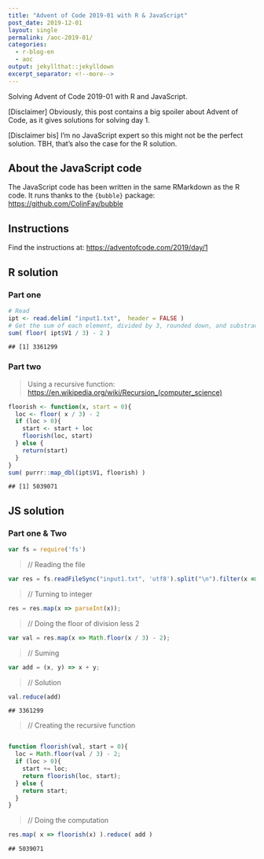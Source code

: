 ```yaml
---
title: "Advent of Code 2019-01 with R & JavaScript"
post_date: 2019-12-01
layout: single
permalink: /aoc-2019-01/
categories:
  - r-blog-en
  - aoc
output: jekyllthat::jekylldown
excerpt_separator: <!--more-->
---
```


Solving Advent of Code 2019-01 with R and JavaScript.

\[Disclaimer\] Obviously, this post contains a big spoiler about Advent
of Code, as it gives solutions for solving day 1.

\[Disclaimer bis\] I’m no JavaScript expert so this might not be the
perfect solution. TBH, that’s also the case for the R solution.

## About the JavaScript code

The JavaScript code has been written in the same RMarkdown as the R
code. It runs thanks to the `{bubble}` package:
<https://github.com/ColinFay/bubble>

## Instructions

Find the instructions at: <https://adventofcode.com/2019/day/1>

## R solution

### Part one

``` r
# Read
ipt <- read.delim( "input1.txt",  header = FALSE )
# Get the sum of each element, divided by 3, rounded down, and substracted 2
sum( floor( ipt$V1 / 3) - 2 )
```

    ## [1] 3361299

### Part two

> Using a recursive function:
> <https://en.wikipedia.org/wiki/Recursion_(computer_science)>

``` r
floorish <- function(x, start = 0){
  loc <- floor( x / 3) - 2
  if (loc > 0){
    start <- start + loc
    floorish(loc, start)
  } else {
    return(start)
  }
}
sum( purrr::map_dbl(ipt$V1, floorish) )
```

    ## [1] 5039071

## JS solution

### Part one & Two

``` javascript
var fs = require('fs')
```

> // Reading the
file

``` javascript
var res = fs.readFileSync("input1.txt", 'utf8').split("\n").filter(x => x.length != 0);
```

> // Turning to integer

``` javascript
res = res.map(x => parseInt(x));
```

> // Doing the floor of division less 2

``` javascript
var val = res.map(x => Math.floor(x / 3) - 2);
```

> // Suming

``` javascript
var add = (x, y) => x + y;
```

> // Solution

``` javascript
val.reduce(add)
```

    ## 3361299

> // Creating the recursive function

``` javascript

function floorish(val, start = 0){
  loc = Math.floor(val / 3) - 2;
  if (loc > 0){
    start += loc;
    return floorish(loc, start);
  } else {
    return start;
  }
}
```

> // Doing the computation

``` javascript
res.map( x => floorish(x) ).reduce( add )
```

    ## 5039071

